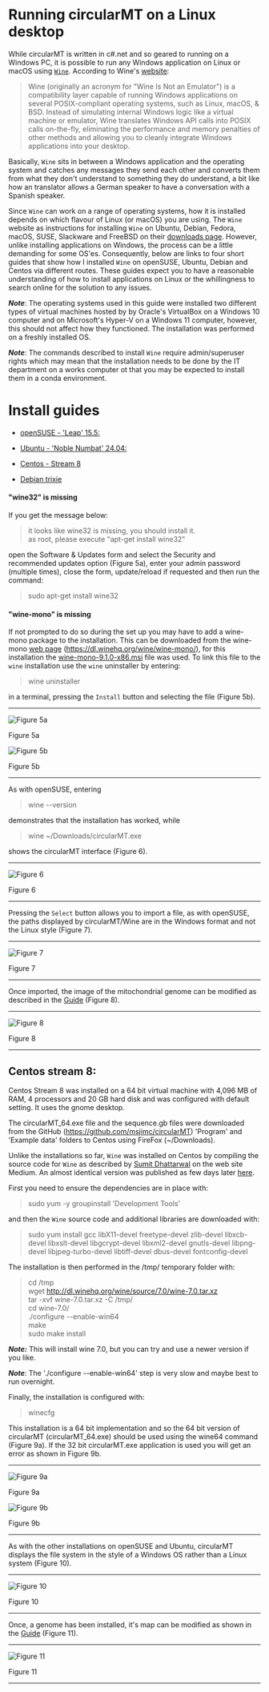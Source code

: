 # Running circularMT on a Linux desktop

While circularMT is written in  c#.net and so geared to running on a Windows PC, it is possible to run any Windows application on Linux or macOS using [```Wine```](https://www.winehq.org/). According to Wine's [website](https://www.winehq.org): 
> Wine (originally an acronym for "Wine Is Not an Emulator") is a compatibility layer capable of running Windows applications on several POSIX-compliant operating systems, such as Linux, macOS, & BSD. Instead of simulating internal Windows logic like a virtual machine or emulator, Wine translates Windows API calls into POSIX calls on-the-fly, eliminating the performance and memory penalties of other methods and allowing you to cleanly integrate Windows applications into your desktop.

Basically, ```Wine``` sits in between a Windows application and the operating system and catches any messages they send each other and converts them from what they don't understand to something they do understand, a bit like how an translator allows a German speaker to have a conversation with a Spanish speaker. 

Since ```Wine``` can work on a range of operating systems, how it is installed depends on which flavour of Linux (or macOS) you are using. The ```Wine``` website as instructions for installing ```Wine``` on Ubuntu, Debian, Fedora, macOS, SUSE, Slackware and FreeBSD on their [downloads page](https://wiki.winehq.org/Download). However, unlike installing applications on Windows, the process can be a little demanding for some OS'es. Consequently, below are links to four short guides that show how I installed ```Wine``` on openSUSE, Ubuntu, Debian and Centos via different routes. These guides expect you to have a reasonable understanding of how to install applications on Linux or the whillingness to search online for the solution to any issues.

***Note***: The operating systems used in this guide were installed two different types of virtual machines hosted by by Oracle's VirtualBox on a Windows 10 computer and on Microsoft's Hyper-V on a Windows 11 computer, however, this should not affect how they functioned. The installation was performed on a freshly installed OS.

***Note***: The commands described to install ```Wine``` require admin/superuser rights which may mean that the installation needs to be done by the IT department on a works computer ot that you may be expected to install them in a conda environment. 

# Install guides 

* [openSUSE - 'Leap' 15.5:](openSUSE.md)

* [Ubuntu - 'Noble Numbat' 24.04:](ubuntu.md)

* [Centos - Stream 8](centos_8.md)

* [Debian trixie](debian.md)

#### "wine32" is missing

If you get the message below:

> it looks like wine32 is missing, you should install it.  
as root, please execute "apt-get install wine32"

open the Software & Updates form and select the Security and recommended updates option (Figure 5a), enter your admin password (multiple times), close the form, update/reload if requested and then run the command:

> sudo apt-get install wine32

#### "wine-mono" is missing

If not prompted to do so during the set up you may have to add a wine-mono package to the installation. This can be downloaded from the wine-mono [web page](https://dl.winehq.org/wine/wine-mono/) (https://dl.winehq.org/wine/wine-mono/), for this installation the [wine-mono-9.1.0-x86.msi](https://dl.winehq.org/wine/wine-mono/9.1.0/wine-mono-9.1.0-x86.msi) file was used. To link this file to the ```wine``` installation use the ```wine``` uninstaller by entering:

> wine uninstaller   

in a terminal, pressing the ```Install``` button and selecting the file (Figure 5b).

<hr />

![Figure 5a](images/ubuntu_figure1b.jpg)

Figure 5a

![Figure 5b](images/ubuntu_figure1.jpg)

Figure 5b

<hr />

As with openSUSE, entering 

> wine --version 

demonstrates that the installation has worked, while

> wine ~/Downloads/circularMT.exe 

shows the circularMT interface (Figure 6).

<hr />

![Figure 6](images/ubuntu_figure2.jpg)

Figure 6

<hr />

Pressing the ```Select``` button allows you to import a file, as with openSUSE, the paths displayed by circularMT/Wine are in the Windows format and not the Linux style (Figure 7).

<hr />

![Figure 7](images/ubuntu_figure3.jpg)

Figure 7

<hr />

Once imported, the image of the mitochondrial genome can be modified as described in the [Guide](../Guide/README.md) (Figure 8).

<hr />

![Figure 8](images/ubuntu_24.04_noble_Ubuntu-GNOME.jpg)

Figure 8

<hr />

## Centos stream 8:

Centos Stream 8 was installed on a 64 bit virtual machine with 4,096 MB of RAM, 4 processors and 20 GB hard disk and was configured with default setting. It uses the gnome desktop.

The circularMT_64.exe file and the sequence.gb files were downloaded from the GitHub (https://github.com/msjimc/circularMT) 'Program' and 'Example data' folders to Centos using FireFox (~/Downloads). 

Unlike the installations so far, ```Wine``` was installed on Centos by compiling the source code for ```Wine``` as described by [Sumit Dhattarwal](https://medium.com/@sumitdhattarwal4444/running-windows-applications-and-games-on-centos-rhel-with-wine-9784a53cd8f7) on the web site Medium. An almost identical version was published as few days later [here](https://medium.com/@pateriyadeepali1008/running-windows-apps-and-games-on-centos-rhel-with-wine-c82e9d383603). 

First you need to ensure the dependencies are in place with:

> sudo yum -y groupinstall 'Development Tools'
 
 and then the ```Wine``` source code and additional libraries are downloaded with: 

 > sudo yum install gcc libX11-devel freetype-devel zlib-devel libxcb-devel libxslt-devel libgcrypt-devel libxml2-devel gnutls-devel libpng-devel libjpeg-turbo-devel libtiff-devel dbus-devel fontconfig-devel

The installation is then performed in the /tmp/ temporary folder with:

> cd /tmp  
wget http://dl.winehq.org/wine/source/7.0/wine-7.0.tar.xz  
tar -xvf wine-7.0.tar.xz -C /tmp/  
cd wine-7.0/  
./configure --enable-win64  
make  
sudo make install  

***Note:*** This will install wine 7.0, but you can try and use a newer version if you like.

***Note***: The './configure --enable-win64' step is very slow and maybe best to run overnight. 

Finally, the installation is configured with:

> winecfg

This installation is a 64 bit implementation and so the 64 bit version of circularMT (circularMT_64.exe) should be used using the wine64 command (Figure 9a). If the 32 bit circularMT.exe application is used you will get an error as shown in Figure 9b.

<hr />

![Figure 9a](images/centos_figure1.jpg)

Figure 9a

![Figure 9b](images/centos_figure2.jpg)

Figure 9b

<hr />

As with the other installations on openSUSE and Ubuntu, circularMT displays the file system in the style of a Windows OS rather than a Linux system (Figure 10).

<hr /> 

![Figure 10](images/centos_figure3.jpg)

Figure 10

<hr />

Once, a genome has been installed, it's map can be modified as shown in the [Guide](../Guide/README.md) (Figure 11).

<hr />

![Figure 11](images/centos_figure4.jpg)

Figure 11

<hr />
